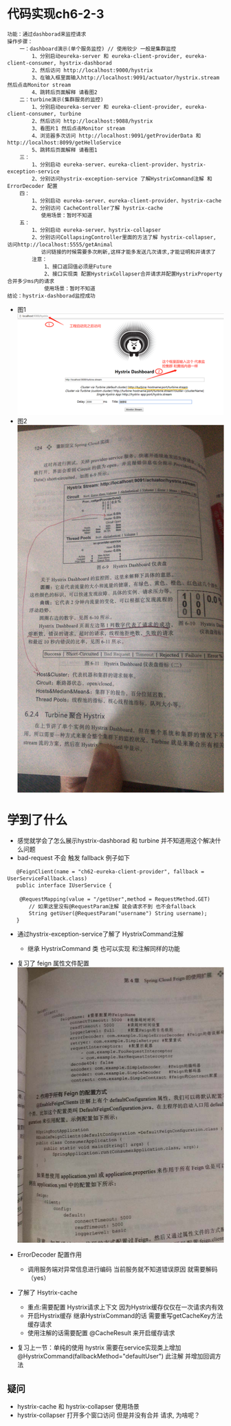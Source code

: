 # 代码实现ch6-2-3

```
功能：通过dashborad来监控请求
操作步骤：
    一：dashboard演示(单个服务监控) // 使用较少 一般是集群监控
        1、分别启动eureka-server 和 eureka-client-provider, eureka-client-consumer, hystrix-dashborad
        2、然后访问 http://localhost:9000/hystrix
        3、在输入框里面输入http://localhost:9091/actuator/hystrix.stream 然后点击Monitor stream
        4、跳转后页面解释 请看图2
    二：turbine演示(集群服务的监控)
        1、分别启动eureka-server 和 eureka-client-provider, eureka-client-consumer, turbine
        2、然后访问 http://localhost:9088/hystrix
        3、看图片1 然后点击Monitor stream
        4、浏览器多次访问 http://localhost:9091/getProviderData 和http://localhost:8099/getHelloService
        5、跳转后页面解释 请看图1
    三：
        1、分别启动 eureka-server、eureka-client-provider、hystrix-exception-service 
        2、分别访问hystrix-exception-service 了解HystrixCommand注解 和 ErrorDecoder 配置
    四：
        1、分别启动 eureka-server、eureka-client-provider、hystrix-cache 
        2、分别访问 CacheController了解 hystrix-cache
           使用场景：暂时不知道
    五：
        1、分别启动 eureka-server、hystrix-collapser
        2、分别访问CollapsingController里面的方法了解 hystrix-collapser, 访问http://localhost:5555/getAnimal
           访问链接的时候需要多次刷新,这样才能多发送几次请求,才能证明和并请求了
        注意：
            1、接口返回值必须是Future
            2、接口实现类 配置HystrixCollapser合并请求并配置HystrixProperty合并多少ms内的请求
            使用场景：暂时不知道
结论：hystrix-dashborad监控成功
```
- 图1
![image](https://github.com/keepclimbs/springcloud-notes/blob/master/img/623-2.png)
- 图2
![image](https://github.com/keepclimbs/springcloud-notes/blob/master/img/623-1.png)
# 学到了什么
- 感觉就学会了怎么展示hystrix-dashborad 和 turbine 并不知道用这个解决什么问题
- bad-request 不会 触发 fallback 例子如下

```
   @FeignClient(name = "ch62-eureka-client-provider", fallback = UserServiceFallback.class)
   public interface IUserService {
    
    @RequestMapping(value = "/getUser",method = RequestMethod.GET)
       // 如果这里没有@RequestParam注解 就会请求不到 也不会fallback
       String getUser(@RequestParam("username") String username); 
   } 
```
- 通过hystrix-exception-service了解了 HystrixCommand注解
    - 继承 HystrixCommand 类 也可以实现 和注解同样的功能
    
- 复习了 feign 属性文件配置
![image](https://github.com/keepclimbs/springcloud-notes/blob/master/img/623-3.png)

- ErrorDecoder 配置作用
    - 调用服务端对异常信息进行编码  当前服务就不知道错误原因 就需要解码 （yes） 

- 了解了 Hsytrix-cache 
    - 重点:需要配置 Hystrix请求上下文 因为Hystrix缓存仅仅在一次请求内有效 
    - 开启Hystrix缓存 继承HystrixCommand的话 需要重写getCacheKey方法缓存请求
    - 使用注解的话需要配置 @CacheResult 来开启缓存请求

- 复习上一节：单纯的使用 hystrix 需要在service实现类上增加 @HystrixCommand(fallbackMethod="defaultUser") 此注解 并增加回调方法

## 疑问
- hystrix-cache 和 hystrix-collapser 使用场景
- hystrix-collapser 打开多个窗口访问  但是并没有合并 请求, 为啥呢？